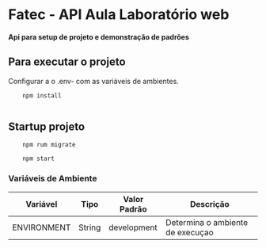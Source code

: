 # Fatec - API Aula Laboratório web
#### Api para setup de projeto e demonstração de padrões

## Para executar o projeto

Configurar a o .env-<environment> com as variáveis de ambientes.  

```
    npm install
    
```

## Startup projeto

```
    npm rum migrate

    npm start
```

### Variáveis de Ambiente

|Variável      |Tipo   | Valor Padrão | Descrição                        | 
|--------------|-------|--------------|----------------------------------|
|ENVIRONMENT   |String |development   |Determina o ambiente de execuçao  |